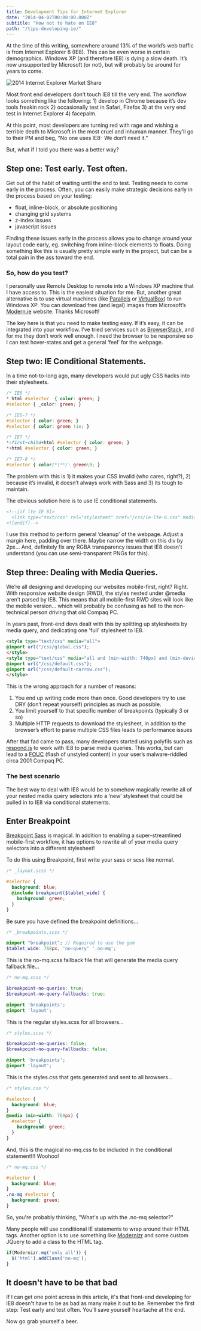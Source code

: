 ```yaml
---
title: Development Tips for Internet Explorer
date: "2014-04-02T00:00:00.000Z"
subtitle: "How not to hate on IE8"
path: "/tips-developing-ie/"
---
```


At the time of this writing, somewhere around 13% of the world’s web traffic is from Internet Explorer 8 (IE8). This can be even worse in certain demographics. Windows XP (and therefore IE8) is dying a slow death. It’s now unsupported by Microsoft (or not), but will probably be around for years to come.

![2014 Internet Explorer Market Share](./ie-2014-02_0.png)

Most front end developers don’t touch IE8 till the very end. The workflow looks something like the following: 1) develop in Chrome because it’s dev tools freakin rock 2) occasionally test in Safari, Firefox 3) at the very end test in Internet Explorer 4) facepalm.

At this point, most developers are turning red with rage and wishing a terrible death to Microsoft in the most cruel and inhuman manner. They’ll go to their PM and beg, “No one uses IE8- We don’t need it.”

But, what if I told you there was a better way?

## Step one: Test early. Test often.

Get out of the habit of waiting until the end to test. Testing needs to come early in the process. Often, you can easily make strategic decisions early in the process based on your testing:

* float, inline-block, or absolute positioning
* changing grid systems
* z-index issues
* javascript issues

Finding these issues early in the process allows you to change around your layout code early, eg. switching from inline-block elements to floats. Doing something like this is usually pretty simple early in the project, but can be a total pain in the ass toward the end.

### So, how do you test?

I personally use Remote Desktop to remote into a Windows XP machine that I have access to. This is the easiest situation for me. But, another great alternative is to use virtual machines (like [Parallels](http://www.parallels.com/products/desktop/) or [VirtualBox](https://www.virtualbox.org/)) to run Windows XP. You can download free (and legal) images from Microsoft’s [Modern.ie](http://modern.ie/en-us/virtualization-tools) website. Thanks Microsoft!

The key here is that you need to make testing easy. If it’s easy, it can be integrated into your workflow. I’ve tried services such as [BrowserStack](http://www.browserstack.com/), and for me they don’t work well enough. I need the browser to be responsive so I can test hover-states and get a general ‘feel’ for the webpage.

## Step two: IE Conditional Statements.

In a time not-to-long ago, many developers would put ugly CSS hacks into their stylesheets.

```css
/* IE6 */
* html #selector  { color: green; }
#selector { _color: green; }

/* IE6-7 */
#selector { color: green; }
#selector { color: green !ie; }

/* IE7 */
*:first-child+html #selector { color: green; }
*+html #selector { color: green; }

/* IE7-8 */
#selector { color/*\**/: green\9; }
```

The problem with this is 1) it makes your CSS invalid (who cares, right?), 2) because it’s invalid, it doesn’t always work with Sass and 3) its tough to maintain.

The obvious solution here is to use IE conditional statements.

```html
<!--[if lte IE 8]>
  <link type="text/css" rel="stylesheet" href="/css/ie-lte-8.css" media="all" />
<![endif]-->
```

I use this method to perform general ‘cleanup’ of the webpage. Adjust a margin here, padding over there. Maybe narrow the width on this div by 2px… And, definitely fix any RGBA transparency issues that IE8 doesn't understand (you can use semi-transparent PNGs for this).

## Step three: Dealing with Media Queries.

We’re all designing and developing our websites mobile-first, right? Right. With responsive website design (RWD), the styles nested under @media aren’t parsed by IE8. This means that all mobile-first RWD sites will look like the mobile version… which will probably be confusing as hell to the non-technical person driving that old Compaq PC.

In years past, front-end devs dealt with this by splitting up stylesheets by media query, and dedicating one 'full' stylesheet to IE8.

```html
<style type="text/css" media="all">
@import url("/css/global.css");
</style>
<style type="text/css" media="all and (min-width: 740px) and (min-device-width: 740px), (max-device-width: 800px) and (min-width: 740px)">
@import url("/css/default.css");
@import url("/css/default-narrow.css");
</style>
```

This is the wrong approach for a number of reasons:

1. You end up writing code more than once. Good developers try to use DRY (don’t repeat yourself) principles as much as possible.
1. You limit yourself to that specific number of breakpoints (typically 3 or so)
1. Multiple HTTP requests to download the stylesheet, in addition to the browser’s effort to parse multiple CSS files leads to performance issues

After that fad came to pass, many developers started using polyfils such as [respond.js](https://github.com/scottjehl/Respond) to work with IE8 to parse media queries. This works, but can lead to a [FOUC](http://en.wikipedia.org/wiki/Flash_of_unstyled_content) (flash of unstyled content) in your user’s malware-riddled circa 2001 Compaq PC.

### The best scenario

The best way to deal with IE8 would be to somehow magically rewrite all of your nested media query selectors into a ‘new’ stylesheet that could be pulled in to IE8 via conditional statements.

## Enter Breakpoint

[Breakpoint Sass](http://breakpoint-sass.com/) is magical. In addition to enabling a super-streamlined mobile-first workflow, it has options to rewrite all of your media query selectors into a different stylesheet!

To do this using Breakpoint, first write your sass or scss like normal.

```scss
/* _layout.scss */

#selector {
  background: blue;
  @include breakpoint($tablet_wide) {
    background: green;
  }
}
```

Be sure you have defined the breakpoint definitions...

```scss
/* _breakpoints.scss */

@import "breakpoint"; // Required to use the gem
$tablet_wide: 768px, 'no-query' '.no-mq';
```

This is the no-mq.scss fallback file that will generate the media query fallback file...

```scss
/* no-mq.scss */

$breakpoint-no-queries: true;
$breakpoint-no-query-fallbacks: true;

@import 'breakpoints';
@import 'layout';
```

This is the regular styles.scss for all browsers...

```scss
/* styles.scss */

$breakpoint-no-queries: false;
$breakpoint-no-query-fallbacks: false;

@import 'breakpoints';
@import 'layout';
```

This is the styles.css that gets generated and sent to all browsers...

```css
/* styles.css */

#selector {
  background: blue;
}
@media (min-width: 768px) {
  #selector {
    background: green;
  }
}
```

And, this is the magical no-mq.css to be included in the conditional statement!!! Woohoo!

```css
/* no-mq.css */

#selector {
  background: blue;
}
.no-mq #selector {
  background: green;
}
```

So, you're probably thinking, "What's up with the .no-mq selector?"

Many people will use conditional IE statements to wrap around their HTML tags. Another option is to use something like [Modernizr](http://modernizr.com/) and some custom JQuery to add a class to the HTML tag.

```js
if(Modernizr.mq('only all')) {
  $('html').addClass('no-mq');
}
```

## It doesn't have to be that bad

If I can get one point across in this article, it's that front-end developing for IE8 doesn't have to be as bad as many make it out to be. Remember the first step: Test early and test often. You'll save yourself heartache at the end.

Now go grab yourself a beer.
